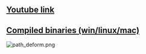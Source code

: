 ## [Youtube link](http://www.youtube.com/watch?v=JHjm-zfP6sM) ##
## [Compiled binaries (win/linux/mac)](https://www.dropbox.com/sh/itc4obuyz0rrw67/AADzrgxDTmIUjFnbdov5G3dDa) ##
![path_deform.png](https://bitbucket.org/repo/8o9L8x/images/2027329201-path_deform.png)
